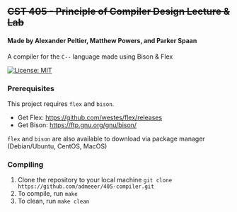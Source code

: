 ## ~~CST 405 - Principle of Compiler Design Lecture & Lab~~
#### Made by Alexander Peltier, Matthew Powers, and Parker Spaan

A compiler for the `C--` language made using Bison & Flex 

[![License: MIT](https://img.shields.io/badge/License-MIT-yellow.svg)](https://opensource.org/licenses/MIT)

### Prerequisites

This project requires `flex` and `bison`. 
- Get Flex: https://github.com/westes/flex/releases
- Get Bison: https://ftp.gnu.org/gnu/bison/

`flex` and `bison` are also available to download via package manager (Debian/Ubuntu, CentOS, MacOS)

### Compiling

1. Clone the repository to your local machine `git clone https://github.com/admeeer/405-compiler.git`
2. To compile, run `make`
3. To clean, run `make clean`


